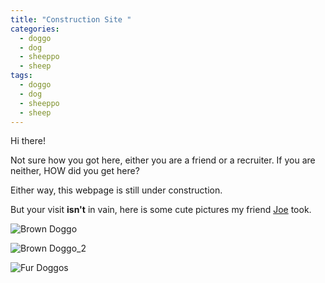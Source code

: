 ```yaml
---
title: "Construction Site "
categories:
  - doggo
  - dog
  - sheeppo
  - sheep
tags:
  - doggo
  - dog
  - sheeppo
  - sheep
---
```


Hi there!

Not sure how you got here, either you are a friend or a recruiter. If you are neither, HOW did you get here?

Either way, this webpage is still under construction.

But your visit **isn't** in vain, here is some cute pictures my friend [Joe](https://instagram.com/joehabarnes?igshid=1oybo4eo5txcg) took.

![Brown Doggo](https://github.com/Pav-Anastas/pav-anastas.github.io/tree/master/assets/images/Wildlife/Doggo_1.jpg "Thirsty Boi")

![Brown Doggo_2](https://github.com/Pav-Anastas/pav-anastas.github.io/tree/master/assets/images/Wildlife/Doggo_2.jpg "Brown Doggo")

![Fur Doggos](https://github.com/Pav-Anastas/pav-anastas.github.io/tree/master/assets/images/Wildlife/Sheepos.jpg "Fur Doggos")

